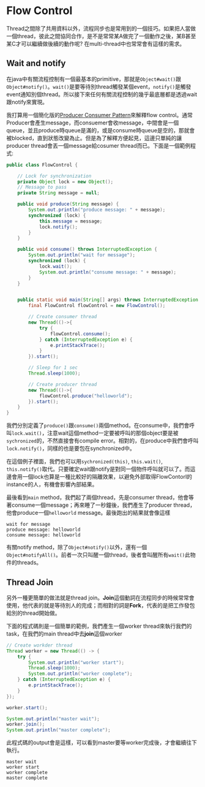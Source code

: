# Flow Control

Thread之間除了共用資料以外，流程同步也是常用到的一個技巧。如果把人當做一個thread，彼此之間協同合作，是不是常常某A做完了一個動作之後，某B甚至某C才可以繼續做後續的動作呢? 在multi-thread中也常常會有這樣的需求。

## Wait and notify

在java中有關流程控制有一個最基本的primitive，那就是`Object#wait()`跟`Object#notify()`。`wait()`是要等待別thread觸發某個event，`notify()`是觸發event通知別個thread。所以接下來任何有關流程控制的幾乎最底層都是透過wait跟notify來實現。

我打算用一個簡化版的[Producer Consumer Pattern](https://en.wikipedia.org/wiki/Producer%E2%80%93consumer_problem)來解釋flow control。通常Producer會產生message，而consuemer會收message，中間會是一個queue，並且produce時queue是滿的，或是consume時queue是空的，那就會被blocked，直到狀態改變為止。但是為了解釋方便起見，這邊只單純的讓producer thread會丟一個message給cosumer thread而已。下面是一個範例程式:

```java
public class FlowControl {

    // Lock for synchronization
    private Object lock = new Object();
    // Message to pass
    private String message = null;

    public void produce(String message) {
        System.out.println("produce message: " + message);
        synchronized (lock) {
            this.message = message;
            lock.notify();
        }
    }

    public void consume() throws InterruptedException {
        System.out.println("wait for message");
        synchronized (lock) {
            lock.wait();
            System.out.println("consume message: " + message);
        }
    }


    public static void main(String[] args) throws InterruptedException {
        final FlowControl flowControl = new FlowControl();

        // Create consumer thread
        new Thread(()->{
            try {
                flowControl.consume();
            } catch (InterruptedException e) {
                e.printStackTrace();
            }
        }).start();

        // Sleep for 1 sec
        Thread.sleep(1000);

        // Create producer thread
        new Thread(()->{
            flowControl.produce("helloworld");
        }).start();
    }
}
```

我們分別定義了`produce()`跟`consume()`兩個method。在consume中，我們會呼叫`lock.wait()`，注意wait這個method一定要被呼叫的那個object要是被`sychronized`的，不然直接會有compile error。相對的，在produce中我們會呼叫`lock.notify()`，同樣的也是要包在synchronized中。

在這個例子裡面，我們也可以用`sychronized(this)`, `this.wait()`, `this.notify()`取代。只要確定wait跟notify是對同一個物件呼叫就可以了。而這邊會用一個lock也算是一種比較好的隔離效果，以避免外部取得FlowContorl的instance的人，有機會影響內部結果。

最後看到`main` method，我們起了兩個thread，先是consumer thread，他會等著consume一個message；再來睡了一秒鐘後，我們產生了producer thread，他會produce一個`helloworld` message。最後跑出的結果就會像這樣

```
wait for message
produce message: helloworld
consume message: helloworld
```

有關notify method，除了`Object#notify()`以外，還有一個`Object#notifyAll()`。前者一次只叫醒一個thread，後者會叫醒所有`wait()`此物件的threads。


## Thread Join

另外一種更簡單的做法就是thread join。**Join**這個動詞在流程同步的時候常常會使用，他代表的就是等待別人的完成；而相對的詞是**Fork**，代表的是把工作發包給別的thread開始做。

下面的程式碼則是一個簡單的範例，我們產生一個worker thread來執行我們的task，在我們的main thread中去**join**這個worker

```java
// Create workder thread
Thread worker = new Thread(() -> {
    try {
        System.out.println("worker start");
        Thread.sleep(1000);
        System.out.println("worker complete");
    } catch (InterruptedException e) {
        e.printStackTrace();
    }
});

worker.start();

System.out.println("master wait");
worker.join();
System.out.println("master complete");
```

此程式碼的output會是這樣，可以看到master要等worker完成後，才會繼續往下執行。

```
master wait
worker start
worker complete
master complete
```

##
